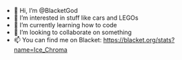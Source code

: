 - 👋 Hi, I’m @BlacketGod
- 👀 I’m interested in stuff like cars and LEGOs
- 🌱 I’m currently learning how to code
- 💞️ I’m looking to collaborate on something
- 📫 You can find me on Blacket: https://blacket.org/stats?name=Ice_Chroma

<!---
BlacketGod/BlacketGod is a ✨ special ✨ repository because its `README.md` (this file) appears on your GitHub profile.
You can click the Preview link to take a look at your changes.
--->

